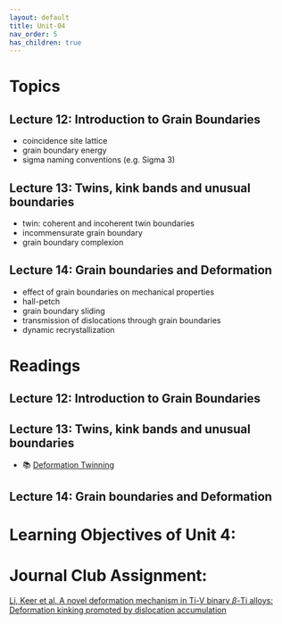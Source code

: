 ```yaml
---
layout: default
title: Unit-04
nav_order: 5
has_children: true
---
```


# Topics
## Lecture 12: Introduction to Grain Boundaries
- coincidence site lattice
- grain boundary energy
- sigma naming conventions (e.g. Sigma 3)

## Lecture 13: Twins, kink bands and unusual boundaries
- twin: coherent and incoherent twin boundaries
- incommensurate grain boundary
- grain boundary complexion

## Lecture 14: Grain boundaries and Deformation
- effect of grain boundaries on mechanical properties
- hall-petch
- grain boundary sliding
- transmission of dislocations through grain boundaries
- dynamic recrystallization

# Readings
## Lecture 12: Introduction to Grain Boundaries
## Lecture 13: Twins, kink bands and unusual boundaries
- 📚 [Deformation Twinning](https://www.sciencedirect.com/science/article/abs/pii/B9780128035818028782?via%3Dihub)

## Lecture 14: Grain boundaries and Deformation
# Learning Objectives of Unit 4:


# Journal Club Assignment:
[Li, Keer et al. A novel deformation mechanism in Ti-V binary $\beta$-Ti alloys: Deformation kinking promoted by dislocation accumulation](https://doi.org/10.1016/j.jallcom.2021.159982)